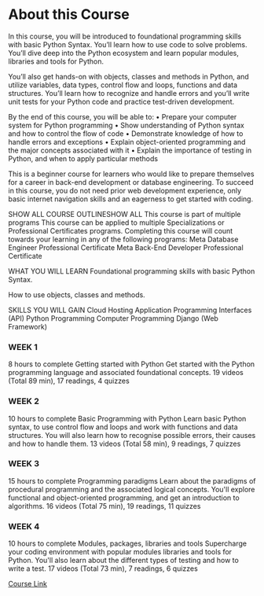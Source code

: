 # About this Course

In this course, you will be introduced to foundational programming skills with basic Python Syntax. You’ll learn how to use code to solve problems. You’ll dive deep into the Python ecosystem and learn popular modules, libraries and tools for Python. 

You’ll also get hands-on with objects, classes and methods in Python, and utilize variables, data types, control flow and loops, functions and data structures. You’ll learn how to recognize and handle errors and you’ll write unit tests for your Python code and practice test-driven development.

By the end of this course, you will be able to:
•	Prepare your computer system for Python programming
•	Show understanding of Python syntax and how to control the flow of code
•	Demonstrate knowledge of how to handle errors and exceptions
•	Explain object-oriented programming and the major concepts associated with it
•	Explain the importance of testing in Python, and when to apply particular methods

This is a beginner course for learners who would like to prepare themselves for a career in back-end development or database engineering. To succeed in this course, you do not need prior web development experience, only basic internet navigation skills and an eagerness to get started with coding.


SHOW ALL COURSE OUTLINESHOW ALL
This course is part of multiple programs
This course can be applied to multiple Specializations or Professional Certificates programs. Completing this course will count towards your learning in any of the following programs:
Meta Database Engineer Professional Certificate
Meta Back-End Developer Professional Certificate


WHAT YOU WILL LEARN
Foundational programming skills with basic Python Syntax.

How to use objects, classes and methods.

SKILLS YOU WILL GAIN
Cloud Hosting
Application Programming Interfaces (API)
Python Programming
Computer Programming
Django (Web Framework)

### WEEK 1
8 hours to complete
Getting started with Python
Get started with the Python programming language and associated foundational concepts.
19 videos (Total 89 min), 17 readings, 4 quizzes

### WEEK 2
10 hours to complete
Basic Programming with Python
Learn basic Python syntax, to use control flow and loops and work with functions and data structures. You will also learn how to recognise possible errors, their causes and how to handle them.
13 videos (Total 58 min), 9 readings, 7 quizzes

### WEEK 3
15 hours to complete
Programming paradigms
Learn about the paradigms of procedural programming and the associated logical concepts. You'll explore functional and object-oriented programming, and get an introduction to algorithms.
16 videos (Total 75 min), 19 readings, 11 quizzes

### WEEK 4
10 hours to complete
Modules, packages, libraries and tools
Supercharge your coding environment with popular modules libraries and tools for Python. You'll also learn about the different types of testing and how to write a test.
17 videos (Total 73 min), 7 readings, 6 quizzes

<a href="https://www.coursera.org/learn/programming-in-python">Course Link</a>
